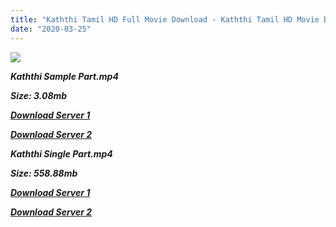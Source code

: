 ```yaml
---
title: "Kaththi Tamil HD Full Movie Download - Kaththi Tamil HD Movie Download"
date: "2020-03-25"
---
```


![](https://images.moviebuff.com/5bd16e36-e86c-40a4-abe3-185b68965554?w=1000)

**_Kaththi Sample Part.mp4_**

**_Size: 3.08mb_**

**_[Download Server 1](http://dl2.tamilsrcg.xyz/load/2014/Kaththi/Kaththi{300377c8a1a3ba2999b4bbe3381b1ea1a812b0b70d21946c68d529294a5c2999}20HDRip/Kaththi{300377c8a1a3ba2999b4bbe3381b1ea1a812b0b70d21946c68d529294a5c2999}20704x300/Kaththi{300377c8a1a3ba2999b4bbe3381b1ea1a812b0b70d21946c68d529294a5c2999}20(2014){300377c8a1a3ba2999b4bbe3381b1ea1a812b0b70d21946c68d529294a5c2999}20HDRip{300377c8a1a3ba2999b4bbe3381b1ea1a812b0b70d21946c68d529294a5c2999}20Sample{300377c8a1a3ba2999b4bbe3381b1ea1a812b0b70d21946c68d529294a5c2999}20HD.mp4)_**

**_[Download Server 2](http://dl2.tamilsrcg.xyz/load/2014/Kaththi/Kaththi{300377c8a1a3ba2999b4bbe3381b1ea1a812b0b70d21946c68d529294a5c2999}20HDRip/Kaththi{300377c8a1a3ba2999b4bbe3381b1ea1a812b0b70d21946c68d529294a5c2999}20704x300/Kaththi{300377c8a1a3ba2999b4bbe3381b1ea1a812b0b70d21946c68d529294a5c2999}20(2014){300377c8a1a3ba2999b4bbe3381b1ea1a812b0b70d21946c68d529294a5c2999}20HDRip{300377c8a1a3ba2999b4bbe3381b1ea1a812b0b70d21946c68d529294a5c2999}20Sample{300377c8a1a3ba2999b4bbe3381b1ea1a812b0b70d21946c68d529294a5c2999}20HD.mp4)_**

**_Kaththi Single Part.mp4_**

**_Size: 558.88mb_**

**_[Download Server 1](http://dl2.tamilsrcg.xyz/load/2014/Kaththi/Kaththi{300377c8a1a3ba2999b4bbe3381b1ea1a812b0b70d21946c68d529294a5c2999}20HDRip/Kaththi{300377c8a1a3ba2999b4bbe3381b1ea1a812b0b70d21946c68d529294a5c2999}20704x300/Kaththi{300377c8a1a3ba2999b4bbe3381b1ea1a812b0b70d21946c68d529294a5c2999}20(2014){300377c8a1a3ba2999b4bbe3381b1ea1a812b0b70d21946c68d529294a5c2999}20HDRip{300377c8a1a3ba2999b4bbe3381b1ea1a812b0b70d21946c68d529294a5c2999}20HD.mp4)_**

**_[Download Server 2](http://dl2.tamilsrcg.xyz/load/2014/Kaththi/Kaththi{300377c8a1a3ba2999b4bbe3381b1ea1a812b0b70d21946c68d529294a5c2999}20HDRip/Kaththi{300377c8a1a3ba2999b4bbe3381b1ea1a812b0b70d21946c68d529294a5c2999}20704x300/Kaththi{300377c8a1a3ba2999b4bbe3381b1ea1a812b0b70d21946c68d529294a5c2999}20(2014){300377c8a1a3ba2999b4bbe3381b1ea1a812b0b70d21946c68d529294a5c2999}20HDRip{300377c8a1a3ba2999b4bbe3381b1ea1a812b0b70d21946c68d529294a5c2999}20HD.mp4)_**
